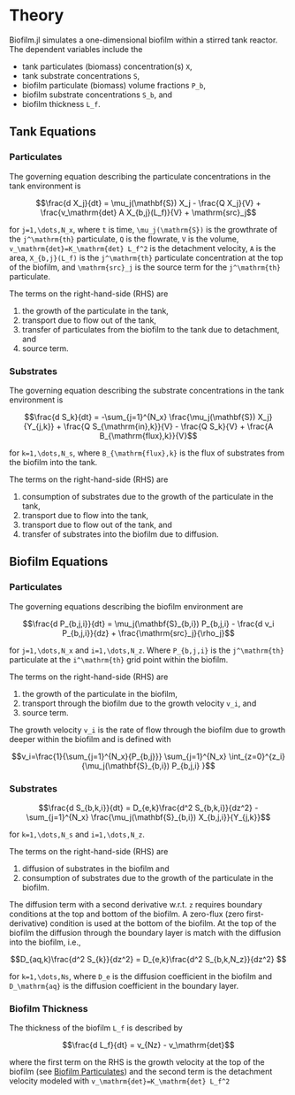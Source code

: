 # Theory

Biofilm.jl simulates a one-dimensional biofilm within a stirred tank reactor.  The dependent variables include the 
- tank particulates (biomass) concentration(s) ``X``,
- tank substrate concentrations ``S``,
- biofilm particulate (biomass) volume fractions ``P_b``,
- biofilm substrate concentrations ``S_b``, and
- biofilm thickness ``L_f``. 

## Tank Equations
### Particulates
The governing equation describing the particulate concentrations in the tank environment is
```math
\frac{d X_j}{dt} = \mu_j(\mathbf{S}) X_j - \frac{Q X_j}{V} + \frac{v_\mathrm{det} A X_{b,j}(L_f)}{V} + \mathrm{src}_j
```
for ``j=1,\dots,N_x``, where ``t`` is time, ``\mu_j(\mathrm{S})`` is the growthrate of the ``j^\mathrm{th}`` particulate, ``Q`` is the flowrate, ``V`` is the volume, ``v_\mathrm{det}=K_\mathrm{det} L_f^2`` is the detachment velocity, ``A`` is the area, ``X_{b,j}(L_f)`` is the ``j^\mathrm{th}`` particulate concentration at the top of the biofilm, and ``\mathrm{src}_j`` is the source term for the ``j^\mathrm{th}`` particulate. 

The terms on the right-hand-side (RHS) are 
1) the growth of the particulate in the tank, 
2) transport due to flow out of the tank, 
3) transfer of particulates from the biofilm to the tank due to detachment, and
4) source term.

### Substrates
The governing equation describing the substrate concentrations in the tank environment is
```math
\frac{d S_k}{dt} = -\sum_{j=1}^{N_x} \frac{\mu_j(\mathbf{S}) X_j}{Y_{j,k}} + \frac{Q S_{\mathrm{in},k}}{V} - \frac{Q S_k}{V} + \frac{A B_{\mathrm{flux},k}}{V}
```
for ``k=1,\dots,N_s``, where ``B_{\mathrm{flux},k}`` is the flux of substrates from the biofilm into the tank. 

The terms on the right-hand-side (RHS) are 
1) consumption of substrates due to the growth of the particulate in the tank, 
2) transport due to flow into the tank, 
3) transport due to flow out of the tank, and
4) transfer of substrates into the biofilm due to diffusion.
   
## Biofilm Equations
### Particulates
The governing equations describing the biofilm environment are
```math
\frac{d P_{b,j,i}}{dt} = 
\mu_j(\mathbf{S}_{b,i}) P_{b,j,i} 
- \frac{d v_i P_{b,j,i}}{dz} 
+ \frac{\mathrm{src}_j}{\rho_j}
```
for ``j=1,\dots,N_x`` and ``i=1,\dots,N_z``. Where ``P_{b,j,i}`` is the ``j^\mathrm{th}`` particulate at the ``i^\mathrm{th}`` grid point within the biofilm. 

The terms on the right-hand-side (RHS) are 
1) the growth of the particulate in the biofilm, 
2) transport through the biofilm due to the growth velocity ``v_i``, and 
3) source term.

The growth velocity ``v_i`` is the rate of flow through the biofilm due to growth deeper within the biofilm and is defined with
```math
v_i=\frac{1}{\sum_{j=1}^{N_x}{P_{b,j}}} \sum_{j=1}^{N_x} \int_{z=0}^{z_i}{\mu_j(\mathbf{S}_{b,i}) P_{b,j,i} }
```
   
### Substrates
```math
\frac{d S_{b,k,i}}{dt} = D_{e,k}\frac{d^2 S_{b,k,i}}{dz^2} - \sum_{j=1}^{N_x} \frac{\mu_j(\mathbf{S}_{b,i}) X_{b,j,i}}{Y_{j,k}}
```
for ``k=1,\dots,N_s`` and ``i=1,\dots,N_z``.

The terms on the right-hand-side (RHS) are 
1) diffusion of substrates in the biofilm and
2) consumption of substrates due to the growth of the particulate in the biofilm. 

The diffusion term with a second derivative w.r.t. ``z`` requires boundary conditions at the top and bottom of the biofilm.  A zero-flux (zero first-derivative) condition is used at the bottom of the biofilm.  At the top of the biofilm the diffusion through the boundary layer is match with the diffusion into the biofilm, i.e.,
```math
D_{aq,k}\frac{d^2 S_{k}}{dz^2} = D_{e,k}\frac{d^2 S_{b,k,N_z}}{dz^2} 
```
for ``k=1,\dots,Ns``, where ``D_e`` is the diffusion coefficient in the biofilm and ``D_\mathrm{aq}`` is the diffusion coefficient in the boundary layer. 

### Biofilm Thickness
The thickness of the biofilm ``L_f`` is described by 
```math
\frac{d L_f}{dt} = v_{Nz} - v_\mathrm{det}
```
where the first term on the RHS is the growth velocity at the top of the biofilm (see [Biofilm Particulates](#Particulates-2)) and the second term is the detachment velocity modeled with ``v_\mathrm{det}=K_\mathrm{det} L_f^2``
